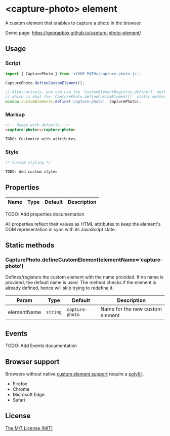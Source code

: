 # &lt;capture-photo&gt; element

A custom element that enables to capture a photo in the browser.

Demo page: https://georapbox.github.io/capture-photo-element/

## Usage

### Script
```js
import { CapturePhoto } from '<YOUR_PATH>/capture-photo.js';

CapturePhoto.defineCustomElement();

// Alternatively, you can use the `CustomElementRegistry.define()` method to define the element,
// which is what the `CapturePhoto.defineCustomElement()` static method uses under the hood.
window.customElements.define('capture-photo', CapturePhoto);
```

### Markup
```html
<!-- Usage with defaults -->
<capture-photo></capture-photo>

TODO: Customize with attributes
```

### Style
```css
/* Custom styling */

TODO: Add custom styles
```

## Properties
| Name | Type | Default | Description |
| ---- | ---- | ------- | ----------- |

TODO: Add properties documentation

All properties reflect their values as HTML attributes to keep the element's DOM representation in sync with its JavaScript state.

## Static methods

### CapturePhoto.defineCustomElement(elementName='capture-photo')

Defines/registers the custom element with the name provided. If no name is provided, the default name is used. The method checks if the element is already defined, hence will skip trying to redefine it.

| Param | Type | Default | Description |
| ----- | ---- | ------- | ----------- |
| elementName | `string` | `capture-photo` | Name for the new custom element |

## Events

TODO: Add Events documentation

## Browser support

Browsers without native [custom element support][support] require a [polyfill][polyfill].

- Firefox
- Chrome
- Microsoft Edge
- Safari

[support]: https://caniuse.com/#feat=custom-elementsv1
[polyfill]: https://github.com/webcomponents/polyfills/tree/master/packages/custom-elements

## License

[The MIT License (MIT)](https://georapbox.mit-license.org/@2022)
